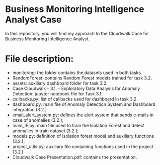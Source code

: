 # Business Monitoring Intelligence Analyst Case

In this repository, you will find my approach to the Cloudwalk Case for Business Monitoring Intelligence Analyst.

# File description:
- monitoring: the folder contains the datasets used in both tasks.
- RandomForest: contains Random Forest models trained for task 3.2.
- assets: auxiliary dashboard folder for task 3.2.
- Case Cloudwalk - 3.1. - Exploratory Data Analysis for Anomaly Detection: jupyter notebook file for Task 3.1.
- callbacks.py: list of callbacks used for dashboard in task 3.2.
- dashboard.py: main file of Anomaly Detection System and Dashboard integration (3.2.)
- email_alert_system.py: defines the alert system that sends e-mails in case of anomalies (3.2.);
- main_IF.py: main file used to train the Isolation Forest and detect anomalies in train dataset (3.2.);
- models.py: definition of isolation forest model and auxiliary functions (3.2.);
- project_utils.py: auxiliary file containing functions used in the project (3.2.)
- Cloudwalk Case Presentation.pdf: contains the presentation.
  
